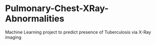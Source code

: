 # Pulmonary-Chest-XRay-Abnormalities
Machine Learning project to predict presence of Tuberculosis via X-Ray imaging
